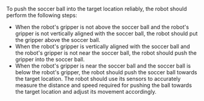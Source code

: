 To push the soccer ball into the target location reliably, the robot should perform the following steps:
- When the robot's gripper is not above the soccer ball and the robot's gripper is not vertically aligned with the soccer ball, the robot should put the gripper above the soccer ball.
- When the robot's gripper is vertically aligned with the soccer ball and the robot's gripper is not near the soccer ball, the robot should push the gripper into the soccer ball.
- When the robot's gripper is near the soccer ball and the soccer ball is below the robot's gripper, the robot should push the soccer ball towards the target location. The robot should use its sensors to accurately measure the distance and speed required for pushing the ball towards the target location and adjust its movement accordingly.